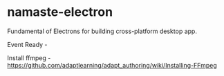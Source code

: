 # namaste-electron

Fundamental of Electrons for building cross-platform desktop app.

Event Ready -



Install ffmpeg - https://github.com/adaptlearning/adapt_authoring/wiki/Installing-FFmpeg
